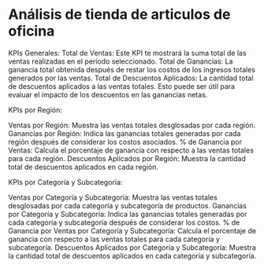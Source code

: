 # Análisis de tienda de articulos de oficina

KPIs Generales:
Total de Ventas: Este KPI te mostrará la suma total de las ventas realizadas en el período seleccionado.
Total de Ganancias: La ganancia total obtenida después de restar los costos de los ingresos totales generados por las ventas.
Total de Descuentos Aplicados: La cantidad total de descuentos aplicados a las ventas totales. Esto puede ser útil para evaluar el impacto de los descuentos en las ganancias netas.

KPIs por Región:

Ventas por Región: Muestra las ventas totales desglosadas por cada región.
Ganancias por Región: Indica las ganancias totales generadas por cada región después de considerar los costos asociados.
% de Ganancia por Ventas: Calcula el porcentaje de ganancia con respecto a las ventas totales para cada región.
Descuentos Aplicados por Región: Muestra la cantidad total de descuentos aplicados en cada región.

KPIs por Categoría y Subcategoría:

Ventas por Categoría y Subcategoría: Muestra las ventas totales desglosadas por cada categoría y subcategoría de productos.
Ganancias por Categoría y Subcategoría: Indica las ganancias totales generadas por cada categoría y subcategoría después de considerar los costos.
% de Ganancia por Ventas por Categoría y Subcategoría: Calcula el porcentaje de ganancia con respecto a las ventas totales para cada categoría y subcategoría.
Descuentos Aplicados por Categoría y Subcategoría: Muestra la cantidad total de descuentos aplicados en cada categoría y subcategoría.
